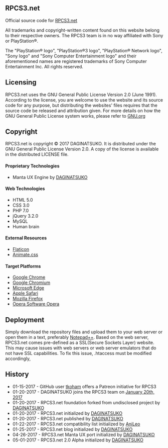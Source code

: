 ## RPCS3.net
Official source code for [RPCS3.net](https://rpcs3.net "RPCS3 Homepage")

All trademarks and copyright-written content found on this website belong to their respective owners. The RPCS3 team is in no way affiliated with Sony or PlayStation®. 

The "PlayStation® logo", "PlayStation®3 logo", "PlayStation® Network logo", "Sony logo" and "Sony Computer Entertainment logo" and their aforementioned names are registered trademarks of Sony Computer Entertainment Inc. All rights reserved.

## Licensing
RPCS3.net uses the GNU General Public License Version 2.0 (June 1991). According to the license, you are welcome to use the website and its source code for any purpose, but distributing the websites' files requires that the source code be released and attribution given. For more details on how the GNU General Public License system works, please refer to [GNU.org](https://GNU.org)

## Copyright
RPCS3.net is copyright © 2017 DAGINATSUKO. It is distributed under the GNU General Public License Version 2.0. A copy of the license is available in the distributed LICENSE file.

#### Proprietary Technologies
* Manta UX Engine by [DAGINATSUKO](https://github.com/DAGINATSUKO "DAGINATSUKO's GitHub profile")

#### Web Technologies
* HTML 5.0
* CSS 3.0
* PHP 7.0
* jQuery 3.2.0
* MySQL
* Human brain

#### External Resources
* [Flaticon](http://www.flaticon.com/ "Flaticon")
* [Animate.css](https://daneden.github.io/animate.css/ "Animate.css")

#### Target Platforms
* [Google Chrome](https://www.google.com/chrome/browser/desktop/)
* [Google Chromium](https://www.chromium.org/Home)
* [Microsoft Edge](https://www.microsoft.com/en-us/windows/microsoft-edge)
* [Apple Safari](https://www.apple.com/safari/)
* [Mozilla Firefox](https://www.mozilla.org/en-US/firefox/new/)
* [Opera Software Opera](http://www.opera.com/)

## Deployment
Simply download the repository files and upload them to your web server or open them in a text, preferably [Notepad++](https://notepad-plus-plus.org/). Based on the web server, RPCS3.net comes pre-defined as a SSL(Secure Sockets Layer) website. This may cause issues with web servers or web server emulators that do not have SSL capabilities. To fix this issue, .htaccess must be modified accordingly,

## History
* 01-15-2017 - GitHub user [tkoham](https://github.com/RPCS3/rpcs3/issues/2263) offers a Patreon initiative for RPCS3
* 01-20-2017 - DAGINATSUKO joins the RPCS3 team on [January 20th, 2017](https://github.com/RPCS3/rpcs3/issues/2263)
* 01-20-2017 - RPCS3.net foundation forked from undisclosed project by [DAGINATSUKO](https://github.com/DAGINATSUKO "DAGINATSUKO's GitHub profile")
* 01-20-2017 - RPCS3.net initialized by [DAGINATSUKO](https://github.com/DAGINATSUKO "DAGINATSUKO's GitHub profile")
* 01-20-2017 - RPCS3.net published by [DAGINATSUKO](https://github.com/DAGINATSUKO "DAGINATSUKO's GitHub profile")
* 01-22-2017 - RPCS3.net compatibility list initialized by [AniLeo](https://github.com/AniLeo "AniLeo's GitHub profile")
* 01-25-2017 - RPCS3.net blog initialized by [DAGINATSUKO](https://github.com/DAGINATSUKO "DAGINATSUKO's GitHub profile")
* 04-26-2017 - RPCS3.net Manta UX port initialized by [DAGINATSUKO](https://github.com/DAGINATSUKO "DAGINATSUKO's GitHub profile")
* 05-01-2017 - RPCS3.net 2.0 Alpha initialized by [DAGINATSUKO](https://github.com/DAGINATSUKO "DAGINATSUKO's GitHub profile")
